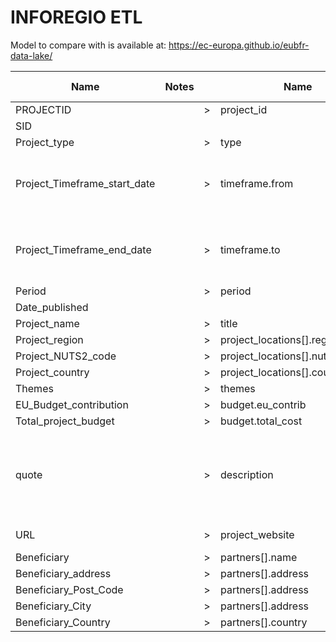 # INFOREGIO ETL

Model to compare with is available at: https://ec-europa.github.io/eubfr-data-lake/

| Name                         | Notes |     | Name                             | Required | Notes | ()  | Default value | Additional logic                                      | Input                                                                                                                                                                                                                                                                                                                                                           | Output                                                                                                                                                                                                                                                                                                                                                          |
| ---------------------------- | ----- | --- | -------------------------------- | -------- | ----- | --- | ------------- | ----------------------------------------------------- | --------------------------------------------------------------------------------------------------------------------------------------------------------------------------------------------------------------------------------------------------------------------------------------------------------------------------------------------------------------- | --------------------------------------------------------------------------------------------------------------------------------------------------------------------------------------------------------------------------------------------------------------------------------------------------------------------------------------------------------------- |
| PROJECTID                    |       | >   | project_id                       | true     |       | ()  |               | =                                                     | '75'                                                                                                                                                                                                                                                                                                                                                            | '75'                                                                                                                                                                                                                                                                                                                                                            |
| SID                          |       |     |                                  |          |       | ()  |               |                                                       |                                                                                                                                                                                                                                                                                                                                                                 |                                                                                                                                                                                                                                                                                                                                                                 |
| Project_type                 |       | >   | type                             |          |       | ()  |               | split                                                 | 'Standard'                                                                                                                                                                                                                                                                                                                                                      | ['standard']                                                                                                                                                                                                                                                                                                                                                    |
| Project_Timeframe_start_date |       | >   | timeframe.from                   |          |       | ()  |               | Formats date from DD/MM/YYYY to ISO 8601 date format. | '05/01/2018'                                                                                                                                                                                                                                                                                                                                                    | '2018-01-04T23:00:00.000Z'                                                                                                                                                                                                                                                                                                                                      |
| Project_Timeframe_end_date   |       | >   | timeframe.to                     |          |       | ()  |               | Formats date from DD/MM/YYYY to ISO 8601 date format. | '05/01/2018'                                                                                                                                                                                                                                                                                                                                                    | '2018-01-04T23:00:00.000Z'                                                                                                                                                                                                                                                                                                                                      |
| Period                       |       | >   | period                           |          |       | ()  |               | =                                                     | '2000-2006'                                                                                                                                                                                                                                                                                                                                                     | '2000-2006'                                                                                                                                                                                                                                                                                                                                                     |
| Date_published               |       |     |                                  |          |       | ()  |               |                                                       |                                                                                                                                                                                                                                                                                                                                                                 |                                                                                                                                                                                                                                                                                                                                                                 |
| Project_name                 |       | >   | title                            | true     |       | ()  |               | =                                                     | 'On the tracks of Hercules'                                                                                                                                                                                                                                                                                                                                     | 'On the tracks of Hercules'                                                                                                                                                                                                                                                                                                                                     |
| Project_region               |       | >   | project_locations[].region       |          |       | ()  |               | =                                                     | 'GREECE'                                                                                                                                                                                                                                                                                                                                                        | 'GREECE'                                                                                                                                                                                                                                                                                                                                                        |
| Project_NUTS2_code           |       | >   | project_locations[].nuts2        |          |       | ()  |               | =                                                     | 'EL30'                                                                                                                                                                                                                                                                                                                                                          | 'EL30'                                                                                                                                                                                                                                                                                                                                                          |
| Project_country              |       | >   | project_locations[].country_code |          |       | ()  |               | =                                                     | 'EL'                                                                                                                                                                                                                                                                                                                                                            | 'EL'                                                                                                                                                                                                                                                                                                                                                            |
| Themes                       |       | >   | themes                           |          |       | ()  |               | split                                                 | 'Agriculture; energy '                                                                                                                                                                                                                                                                                                                                          | ['agriculture','energy']                                                                                                                                                                                                                                                                                                                                        |
| EU_Budget_contribution       |       | >   | budget.eu_contrib                |          |       | ()  |               | replace                                               | 'EUR 1 500 000'                                                                                                                                                                                                                                                                                                                                                 | '1500000'                                                                                                                                                                                                                                                                                                                                                       |
| Total_project_budget         |       | >   | budget.total_cost                |          |       | ()  |               | replace                                               | 'EUR 1 500 000'                                                                                                                                                                                                                                                                                                                                                 | '1500000'                                                                                                                                                                                                                                                                                                                                                       |
| quote                        |       | >   | description                      |          |       | ()  |               | =                                                     | 'The colour of the sky never had much effect on the irksome rail trip between Greece's two principal cities of Athens and Thessaloniki: passengers had to wait for hours since there was only one set of tracks for trains travelling in both directions. Now all this has changed thanks to a huge programme carried out with the help of the European Union.' | ''The colour of the sky never had much effect on the irksome rail trip between Greece's two principal cities of Athens and Thessaloniki: passengers had to wait for hours since there was only one set of tracks for trains travelling in both directions. Now all this has changed thanks to a huge programme carried out with the help of the European Union. |
| URL                          |       | >   | project_website                  |          |       | ()  |               | =                                                     | 'http://ec.europa.eu/regional_policy/en/projects/greece/on-the-tracks-of-hercules'                                                                                                                                                                                                                                                                              | 'http://ec.europa.eu/regional_policy/en/projects/greece/on-the-tracks-of-hercules'                                                                                                                                                                                                                                                                              |
| Beneficiary                  |       | >   | partners[].name                  |          |       | ()  |               | =                                                     | 'Hercules'                                                                                                                                                                                                                                                                                                                                                      | 'Hercules'                                                                                                                                                                                                                                                                                                                                                      |
| Beneficiary_address          |       | >   | partners[].address               |          |       | ()  |               | concat                                                | '12 Rue Guillaume. J. Kroll'                                                                                                                                                                                                                                                                                                                                    | '12 Rue Guillaume. J. Kroll, L-1882, Luxembourg'                                                                                                                                                                                                                                                                                                                |
| Beneficiary_Post_Code        |       | >   | partners[].address               |          |       | ()  |               | concat                                                | 'L-1882'                                                                                                                                                                                                                                                                                                                                                        | '12 Rue Guillaume. J. Kroll, L-1882, Luxembourg'                                                                                                                                                                                                                                                                                                                |
| Beneficiary_City             |       | >   | partners[].address               |          |       | ()  |               | concat                                                | 'Luxembourg'                                                                                                                                                                                                                                                                                                                                                    | '12 Rue Guillaume. J. Kroll, L-1882, Luxembourg'                                                                                                                                                                                                                                                                                                                |
| Beneficiary_Country          |       | >   | partners[].country               |          |       | ()  |               | split                                                 | 'luxembourg; Belgium'                                                                                                                                                                                                                                                                                                                                           | ['luxembourg','belgium']                                                                                                                                                                                                                                                                                                                                        |
